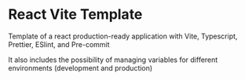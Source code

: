 # React Vite Template

Template of a react production-ready application with Vite, Typescript, Prettier, ESlint, and Pre-commit

It also includes the possibility of managing variables for different environments (development and production)

